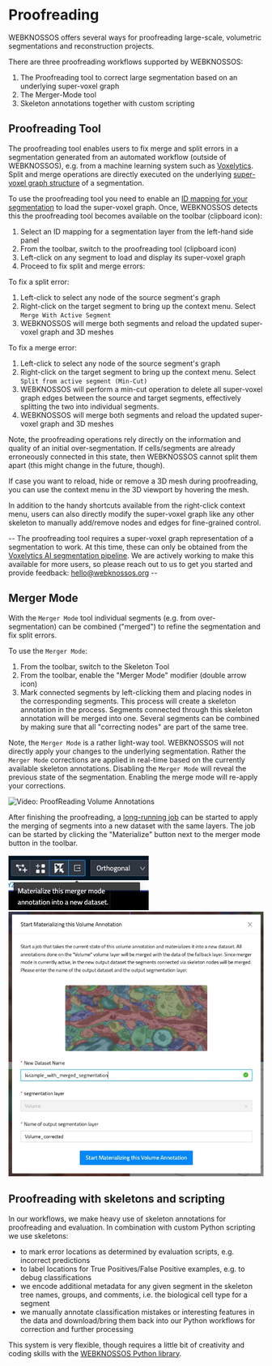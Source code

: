# Proofreading

WEBKNOSSOS offers several ways for proofreading large-scale, volumetric segmentations and reconstruction projects.

There are three proofreading workflows supported by WEBKNOSSOS:

1. The Proofreading tool to correct large segmentation based on an underlying super-voxel graph
2. The Merger-Mode tool
3. Skeleton annotations together with custom scripting

## Proofreading Tool

The proofreading tool enables users to fix merge and split errors in a segmentation generated from an automated workflow (outside of WEBKNOSSOS), e.g. from a machine learning system such as [Voxelytics](https://voxelytics.com). Split and merge operations are directly executed on the underlying [super-voxel graph structure](./terminology.md#agglomerates) of a segmentation.

To use the proofreading tool you need to enable an [ID mapping for your segmentation](./volume_annotation.md#mappings--on-demand-agglomeration) to load the super-voxel graph. Once, WEBKNOSSOS detects this the proofreading tool becomes available on the toolbar (clipboard icon):

1. Select an ID mapping for a segmentation layer from the left-hand side panel
2. From the toolbar, switch to the proofreading tool (clipboard icon)
3. Left-click on any segment to load and display its super-voxel graph
4. Proceed to fix split and merge errors:

To fix a split error:

1. Left-click to select any node of the source segment's graph
2. Right-click on the target segment to bring up the context menu. Select `Merge With Active Segment`
3. WEBKNOSSOS will merge both segments and reload the updated super-voxel graph and 3D meshes

To fix a merge error:

1. Left-click to select any node of the source segment's graph
2. Right-click on the target segment to bring up the context menu. Select `Split from active segment (Min-Cut)`
3. WEBKNOSSOS will perform a min-cut operation to delete all super-voxel graph edges between the source and target segments, effectively splitting the two into individual segments.
4. WEBKNOSSOS will merge both segments and reload the updated super-voxel graph and 3D meshes

Note, the proofreading operations rely directly on the information and quality of an initial over-segmentation. If cells/segments are already erroneously connected in this state, then WEBKNOSSOS cannot split them apart (this might change in the future, though).

If case you want to reload, hide or remove a 3D mesh during proofreading, you can use the context menu in the 3D viewport by hovering the mesh.

In addition to the handy shortcuts available from the right-click context menu, users can also directly modify the super-voxel graph like any other skeleton to manually add/remove nodes and edges for fine-grained control.

-- The proofreading tool requires a super-voxel graph representation of a segmentation to work. At this time, these can only be obtained from the [Voxelytics AI segmentation pipeline](https://voxelytics.com). We are actively working to make this available for more users, so please reach out to us to get you started and provide feedback: [hello@webknossos.org](mailto:hello@webknossos.org) -- 

## Merger Mode

With the `Merger Mode` tool individual segments (e.g. from over-segmentation) can be combined ("merged") to refine the segmentation and fix split errors. 

To use the `Merger Mode`:
1. From the toolbar, switch to the Skeleton Tool
2. From the toolbar, enable the "Merger Mode" modifier (double arrow icon)
3. Mark connected segments by left-clicking them and placing nodes in the corresponding segments. This process will create a skeleton annotation in the process. Segments connected through this skeleton annotation will be merged into one. Several segments can be combined by making sure that all "correcting nodes" are part of the same tree.

Note, the `Merger Mode` is a rather light-way tool. WEBKNOSSOS will not directly apply your changes to the underlying segmentation. Rather the `Merger Mode` corrections are applied in real-time based on the currently available skeleton annotations. Disabling the `Merger Mode` will reveal the previous state of the segmentation. Enabling the merge mode will re-apply your corrections.

![Video: ProofReading Volume Annotations](https://www.youtube.com/watch?v=Sq4AuWanK14)

After finishing the proofreading, a [long-running job](./jobs.md) can be started to apply the merging of segments into a new dataset with the same layers. The job can be started by clicking the "Materialize" button next to the merger mode button in the toolbar.

![Button to open the Merger mode long-running job modal](./images/start_merger_mode_job_modal_button.jpg)
![Modal to start the Merger mode long-running job](./images/start_merger_mode_job_modal.jpg)

## Proofreading with skeletons and scripting
In our workflows, we make heavy use of skeleton annotations for proofreading and evaluation. In combination with custom Python scripting we use skeletons:

- to mark error locations as determined by evaluation scripts, e.g. incorrect predictions 
- to label locations for True Positives/False Positive examples, e.g. to debug classifications
- we encode additional metadata for any given segment in the skeleton tree names, groups, and comments, i.e. the biological cell type for a segment
- we manually annotate classification mistakes or interesting features in the data and download/bring them back into our Python workflows for correction and further processing

This system is very flexible, though requires a little bit of creativity and coding skills with the [WEBKNOSSOS Python library](./tooling.md#webknossos-python-library).